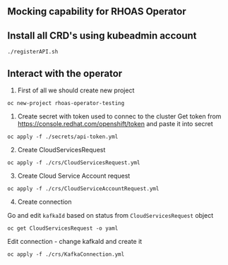 ## Mocking capability for RHOAS Operator

## Install all CRD's using kubeadmin account

```
./registerAPI.sh
```

## Interact with the operator

1. First of all we should create new project 
```
oc new-project rhoas-operator-testing
```
1. Create secret with token used to connec to the cluster
Get token from https://console.redhat.com/openshift/token and paste it into secret
```
oc apply -f ./secrets/api-token.yml
```
2. Create CloudServicesRequest
```
oc apply -f ./crs/CloudServicesRequest.yml
```
3. Create Cloud Service Account request
```
oc apply -f ./crs/CloudServiceAccountRequest.yml
```

4. Create connection

Go and edit `kafkaId` based on status from `CloudServicesRequest` object

```
oc get CloudServicesRequest -o yaml
```

Edit connection - change kafkaId and create it
```
oc apply -f ./crs/KafkaConnection.yml
```